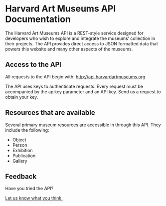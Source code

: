 # Harvard Art Museums API Documentation

The Harvard Art Museums API is a REST-style service designed for developers who wish to explore and integrate the museums’ collection in their projects. The API provides direct access to JSON formatted data that powers this website and many other aspects of the museums. 

## Access to the API

All requests to the API begin with: http://api.harvardartmuseums.org

The API uses keys to authenticate requests. Every request must be accompanied by the apikey parameter and an API key. Send us a request to obtain your key.

## Resources that are available

Several primary museum resources are accessible in through this API. They include the following:

* Object
* Person
* Exhibition
* Publication
* Gallery

## Feedback

Have you tried the API?

[Let us know what you think.](https://docs.google.com/forms/d/118WjSPgKEYBjLU3B3iUkELwHbgeWryVb_5hw3o6_3K8/viewform)

